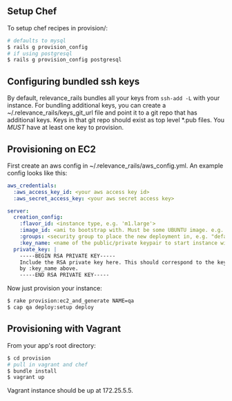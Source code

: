 Setup Chef
----------

To setup chef recipes in provision/:

```sh
# defaults to mysql
$ rails g provision_config
# if using postgresql
$ rails g provision_config postgresql
```

Configuring bundled ssh keys
----------------------------

By default, relevance_rails bundles all your keys from `ssh-add -L` with your instance. For bundling
additional keys, you can create a ~/.relevance_rails/keys_git_url file and point it to a git repo that
has additional keys. Keys in that git repo should exist as top level *.pub files. You *MUST* have at
least one key to provision.

Provisioning on EC2
-------------------

First create an aws config in ~/.relevance\_rails/aws\_config.yml.
An example config looks like this:

```yaml
aws_credentials:
  :aws_access_key_id: <your aws access key id>
  :aws_secret_access_key: <your aws secret access key>

server:
  creation_config:
    :flavor_id: <instance type, e.g. 'm1.large'>
    :image_id: <ami to bootstrap with. Must be some UBUNTU image. e.g. "ami-fd589594">
    :groups: <security group to place the new deployment in, e.g. "default">
    :key_name: <name of the public/private keypair to start instance with>
  private_key: |
    -----BEGIN RSA PRIVATE KEY-----
    Include the RSA private key here. This should correspond to the keypair indicated
    by :key_name above.
    -----END RSA PRIVATE KEY-----
```

Now just provision your instance:

```sh
$ rake provision:ec2_and_generate NAME=qa
$ cap qa deploy:setup deploy
```

Provisioning with Vagrant
-------------------------

From your app's root directory:

```sh
$ cd provision
# pull in vagrant and chef
$ bundle install
$ vagrant up
```

Vagrant instance should be up at 172.25.5.5.
